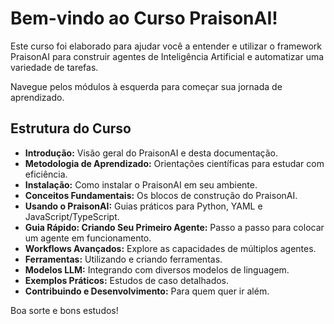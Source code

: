 # Bem-vindo ao Curso PraisonAI!

Este curso foi elaborado para ajudar você a entender e utilizar o framework PraisonAI para construir agentes de Inteligência Artificial e automatizar uma variedade de tarefas.

Navegue pelos módulos à esquerda para começar sua jornada de aprendizado.

## Estrutura do Curso

*   **Introdução:** Visão geral do PraisonAI e desta documentação.
*   **Metodologia de Aprendizado:** Orientações científicas para estudar com eficiência.
*   **Instalação:** Como instalar o PraisonAI em seu ambiente.
*   **Conceitos Fundamentais:** Os blocos de construção do PraisonAI.
*   **Usando o PraisonAI:** Guias práticos para Python, YAML e JavaScript/TypeScript.
*   **Guia Rápido: Criando Seu Primeiro Agente:** Passo a passo para colocar um agente em funcionamento.
*   **Workflows Avançados:** Explore as capacidades de múltiplos agentes.
*   **Ferramentas:** Utilizando e criando ferramentas.
*   **Modelos LLM:** Integrando com diversos modelos de linguagem.
*   **Exemplos Práticos:** Estudos de caso detalhados.
*   **Contribuindo e Desenvolvimento:** Para quem quer ir além.

Boa sorte e bons estudos!
